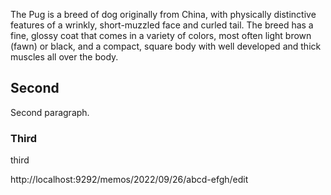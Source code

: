 The Pug is a breed of dog originally from China, with physically distinctive features of a wrinkly, short-muzzled face and curled tail. The breed has a fine, glossy coat that comes in a variety of colors, most often light brown (fawn) or black, and a compact, square body with well developed and thick muscles all over the body.

## Second

Second paragraph.

### Third

third

http://localhost:9292/memos/2022/09/26/abcd-efgh/edit
